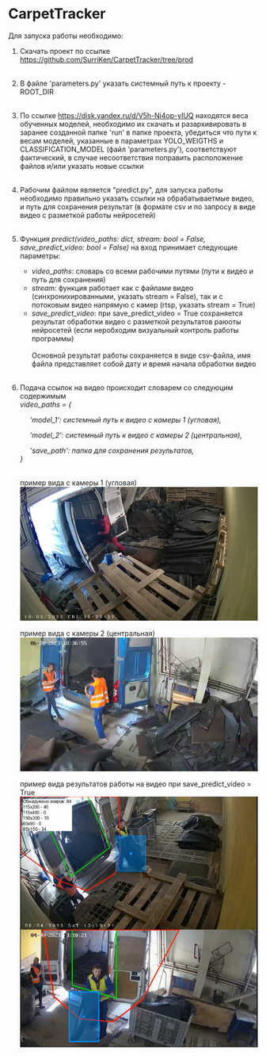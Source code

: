 # CarpetTracker

Для запуска работы необходимо:

1. Скачать проект по ссылке https://github.com/SurriKen/CarpetTracker/tree/prod <br><br>
2. В файле 'parameters.py' указать системный путь к проекту - ROOT_DIR <br><br>
3. По ссылке https://disk.yandex.ru/d/V5h-Ni4op-yIUQ находятся веса обученных моделей, необходимо их скачать и разархивировать в заранее созданной папке 'run' в папке проекта, убедиться что пути к весам моделей, указанные в параметрах YOLO_WEIGTHS и CLASSIFICATION_MODEL (файл 'parameters.py'), соответствуют фактический, в случае несоответствия поправить расположение файлов и/или указать новые ссылки<br><br>
4. Рабочим файлом является "predict.py", для запуска работы необходимо правильно указать ссылки на обрабатываетмые видео, и путь для сохранения результат (в формате csv и по запросу в виде видео с разметкой работы нейросетей)<br><br>
5. Функция <i>predict(video_paths: dict, stream: bool = False, save_predict_video: bool = False)</i> на вход принимает следующие параметры:<br>
   - <i>video_paths</i>: словарь со всеми рабочими путями (пути к видео и путь для сохранения)<br>
   - <i>stream</i>: функция работает как с файлами видео (синхронихированными, указать stream = False), так и с потоковым видео напрямую с камер (rtsp, указать stream = True)<br>
   - <i>save_predict_video</i>: при save_predict_video = True сохраняется результат обработки видео с разметкой результатов раюоты нейросетей (если неробходим визуальный контроль работы программы)<br><br>
   Основной результат работы сохраняется в виде csv-файла, имя файла представляет собой дату и время начала обработки видео<br><br>
6. Подача ссылок на видео происходит словарем со следуюцим содержимым<br>
        <i>video_paths = {<br>
        <p>&nbsp;&nbsp;&nbsp;&nbsp; 'model_1': системный путь к видео с камеры 1 (угловая),
        <p>&nbsp;&nbsp;&nbsp;&nbsp; 'model_2': системный путь к видео с камеры 2 (центральная),
        <p>&nbsp;&nbsp;&nbsp;&nbsp; 'save_path': папка для сохранения результатов,<br>
        }</i><br><br>

   пример вида с камеры 1 (угловая)<br>
   ![0.jpg](dataset_process%2F0.jpg)

   пример вида с камеры 2 (центральная)<br>
   ![7302.jpg](dataset_process%2F7302.jpg)

   пример вида результатов работы на видео при save_predict_video = True<br>
   ![5.png](dataset_process%2F5.png)